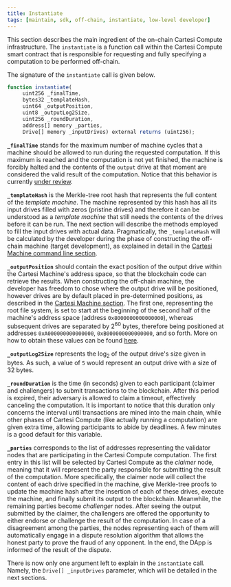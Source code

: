 ```yaml
---
title: Instantiate
tags: [maintain, sdk, off-chain, instantiate, low-level developer]
---
```


This section describes the main ingredient of the on-chain Cartesi Compute infrastructure.
The `instantiate` is a function call within the Cartesi Compute smart contract that is responsible for requesting and fully specifying a computation to be performed off-chain.

The signature of the `instantiate` call is given below.
```javascript
function instantiate(
     uint256 _finalTime,
     bytes32 _templateHash,
     uint64 _outputPosition,
     uint8 _outputLog2Size,
     uint256 _roundDuration,
     address[] memory _parties,
     Drive[] memory _inputDrives) external returns (uint256);
```

**`_finalTime`** stands for the maximum number of machine cycles that a machine should be allowed to run during the requested computation.
If this maximum is reached and the computation is not yet finished, the machine is forcibly halted and the contents of the `output` drive at that moment are considered the valid result of the computation. Notice that this behavior is currently [under review](https://github.com/cartesi-corp/compute/issues/39).

**`_templateHash`** is the Merkle-tree root hash that represents the full content of the *template machine*.
The machine represented by this hash has all its input drives filled with zeros (pristine drives) and therefore it can be understood as a *template machine* that still needs the contents of the drives before it can be run.
The next section will describe the methods employed to fill the input drives with actual data.
Pragmatically, the `_templateHash` will be calculated by the developer during the phase of constructing the off-chain machine (target development), as explained in detail in the [Cartesi Machine command line section](../machine/host/cmdline/#state-hashes).

**`_outputPosition`** should contain the exact position of the output drive within the Cartesi Machine's address space, so that the blockchain code can retrieve the results. When constructing the off-chain machine, the developer has freedom to chose where the output drive will be positioned, however drives are by default placed in pre-determined positions, as described in the [Cartesi Machine section](../machine/host/cmdline/#flash-drives). The first one, representing the root file system, is set to start at the beginning of the second half of the machine's address space (address `0x8000000000000000`), whereas subsequent drives are separated by 2<sup>60</sup> bytes, therefore being positioned at addresses `0xA000000000000000`, `0xB000000000000000`, and so forth. More on how to obtain these values can be found [here](../machine/target/architecture#linux-setup).

**`_outputLog2Size`** represents the log<sub>2</sub> of the output drive's size given in bytes. As such, a value of `5` would represent an output drive with a size of 32 bytes.

**`_roundDuration`** is the time (in seconds) given to each participant (claimer and challengers) to submit transactions to the blockchain.
After this period is expired, their adversary is allowed to claim a timeout, effectively canceling the computation. It is important to notice that this duration only concerns the interval until transactions are mined into the main chain, while other phases of Cartesi Compute (like actually running a computation) are given extra time, allowing participants to abide by deadlines. A few minutes is a good default for this variable.

**`_parties`** corresponds to the list of addresses representing the validator nodes that are participating in the Cartesi Compute computation.
The first entry in this list will be selected by Cartesi Compute as the *claimer* node, meaning that it will represent the party responsible for submitting the result of the computation. More specifically, the claimer node will collect the content of each drive specified in the machine, give Merkle-tree proofs to update the machine hash after the insertion of each of these drives, execute the machine, and finally submit its output to the blockchain.
Meanwhile, the remaining parties become *challenger* nodes. After seeing the output submitted by the claimer, the challengers are offered the opportunity to either endorse or challenge the result of the computation.
In case of a disagreement among the parties, the nodes representing each of them will automatically engage in a dispute resolution algorithm that allows the honest party to prove the fraud of any opponent.
In the end, the DApp is informed of the result of the dispute.

There is now only one argument left to explain in the `instantiate` call.
Namely, the `Drive[] _inputDrives` parameter, which will be detailed in the next sections.
